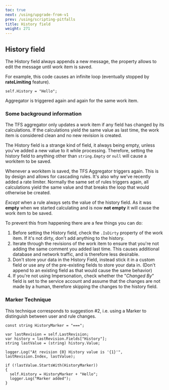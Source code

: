 ```yaml
---
toc: true
next: /using/upgrade-from-v1
prev: /using/scripting-pitfalls
title: History field
weight: 271
---
```


## History field

The History field always appends a new message, the property allows to edit the message until work item is saved.

For example, this code causes an infinite loop (eventually stopped by **rateLimiting** feature).
```
self.History = "Hello";
```
Aggregator is triggered again and again for the same work item.

### Some background information

The TFS aggregator only updates a work item if any field has changed by its calculations. If the calculations yield the same value as last time, the work item is considered clean and no new revision is created.

The History field is a strange kind of field, it always being empty, unless you've added a new value to it while processing. Therefore, setting the history field to anything other than `string.Empty` or `null` will cause a workitem to be saved.

Whenever a workitem is saved, the TFS Aggregator triggers again. This is by design and allows for cascading rules. It's also why we've recently added a rate limiter. Normally the same set of rules triggers again, all calculations yield the same value and that breaks the loop that would otherwise be created.

*Except* when a rule always sets the value of the history field. As it was **empty** when we started calculating and is now **not empty** it will cause the work item to be saved.

To prevent this from happening there are a few things you can do:

 1. Before setting the History field, check the `.IsDirty` property of the work item. If it's not dirty, don't add anything to the history.
 2. Iterate through the revisions of the work item to ensure that you're not adding the same comment you added last time. This causes additional database and network traffic, and is therefore less desirable.
 3. Don't store your data in the History Field, instead stick it in a custom field or use any of the pre-existing fields to store your data in. (Don't append to an existing field as that would cause the same behavior)
 4. If you're not using Impersonation, check whether the "_Changed By_" field is set to the service account and assume that the changes are not made by a human, therefore skipping the changes to the history field.

### Marker Technique

This technique corresponds to suggestion #2, i.e. using a Marker to distinguish between user and rule changes.

```
const string HistoryMarker = "===";

var lastRevision = self.LastRevision;
var history = lastRevision.Fields["History"];
string lastValue = (string) history.Value;

logger.Log("At revision {0} History value is '{1}'", lastRevision.Index, lastValue);

if (!lastValue.StartsWith(HistoryMarker))
{
  self.History = HistoryMarker + "Hello";
  logger.Log("Marker added");
}
```

